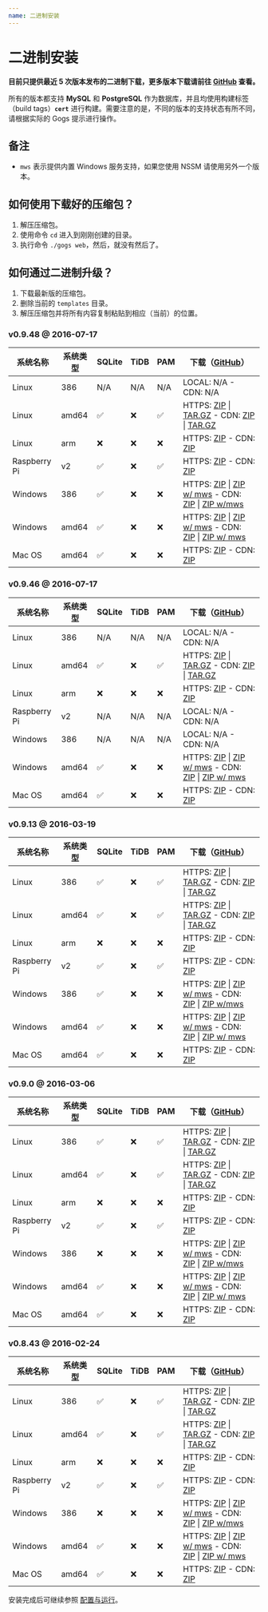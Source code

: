```yaml
---
name: 二进制安装
---
```


# 二进制安装

**目前只提供最近 5 次版本发布的二进制下载，更多版本下载请前往 [GitHub](https://github.com/gogits/gogs/releases?after=v0.8.43) 查看。**

所有的版本都支持 **MySQL** 和 **PostgreSQL** 作为数据库，并且均使用构建标签（build tags）**`cert`** 进行构建。需要注意的是，不同的版本的支持状态有所不同，请根据实际的 Gogs 提示进行操作。

## 备注

- `mws` 表示提供内置 Windows 服务支持，如果您使用 NSSM 请使用另外一个版本。

## 如何使用下载好的压缩包？

1. 解压压缩包。
2. 使用命令 `cd` 进入到刚刚创建的目录。
3. 执行命令 `./gogs web`，然后，就没有然后了。

## 如何通过二进制升级？

1. 下载最新版的压缩包。
2. 删除当前的 `templates` 目录。
3. 解压压缩包并将所有内容复制粘贴到相应（当前）的位置。

### v0.9.48 @ 2016-07-17

|系统名称|系统类型|SQLite|TiDB|PAM|下载（[GitHub](https://github.com/gogits/gogs/releases/tag/v0.9.48)）|
|------|----|------|----|---|--------|
|Linux|386|N/A|N/A|N/A|LOCAL: N/A - CDN: N/A|
|Linux|amd64|✅|❌|✅|HTTPS: [ZIP](https://dl.gogs.io/gogs_v0.9.48_linux_amd64.zip) \| [TAR.GZ](https://dl.gogs.io/gogs_v0.9.48_linux_amd64.tar.gz) - CDN: [ZIP](http://7d9nal.com2.z0.glb.qiniucdn.com/gogs_v0.9.48_linux_amd64.zip) \| [TAR.GZ](http://7d9nal.com2.z0.glb.qiniucdn.com/gogs_v0.9.48_linux_amd64.tar.gz)|
|Linux|arm|❌|❌|❌|HTTPS: [ZIP](https://dl.gogs.io/gogs_v0.9.48_linux_arm.zip) - CDN: [ZIP](http://7d9nal.com2.z0.glb.qiniucdn.com/gogs_v0.9.48_linux_arm.zip)|
|Raspberry Pi|v2|✅|❌|✅|HTTPS: [ZIP](https://dl.gogs.io/gogs_v0.9.48_raspi2.zip) - CDN: [ZIP](http://7d9nal.com2.z0.glb.qiniucdn.com/gogs_v0.9.48_raspi2.zip)|
|Windows|386|✅|❌|❌|HTTPS: [ZIP](https://dl.gogs.io/gogs_v0.9.48_windows_386.zip) \| [ZIP w/ mws](https://dl.gogs.io/gogs_v0.9.48_windows_386_mws.zip) - CDN: [ZIP](http://7d9nal.com2.z0.glb.qiniucdn.com/gogs_v0.9.48_windows_386.zip) \| [ZIP w/mws](http://7d9nal.com2.z0.glb.qiniucdn.com/gogs_v0.9.48_windows_386_mws.zip)|
|Windows|amd64|✅|❌|❌|HTTPS: [ZIP](https://dl.gogs.io/gogs_v0.9.48_windows_amd64.zip) \| [ZIP w/ mws](https://dl.gogs.io/gogs_v0.9.48_windows_amd64_mws.zip) - CDN: [ZIP](http://7d9nal.com2.z0.glb.qiniucdn.com/gogs_v0.9.48_windows_amd64.zip) \| [ZIP w/ mws](http://7d9nal.com2.z0.glb.qiniucdn.com/gogs_v0.9.48_windows_amd64_mws.zip)|
|Mac OS|amd64|✅|❌|❌|HTTPS: [ZIP](https://dl.gogs.io/gogs_v0.9.48_darwin_amd64.zip) - CDN: [ZIP](http://7d9nal.com2.z0.glb.qiniucdn.com/gogs_v0.9.48_darwin_amd64.zip)|

### v0.9.46 @ 2016-07-17

|系统名称|系统类型|SQLite|TiDB|PAM|下载（[GitHub](https://github.com/gogits/gogs/releases/tag/v0.9.46)）|
|------|----|------|----|---|--------|
|Linux|386|N/A|N/A|N/A|LOCAL: N/A - CDN: N/A|
|Linux|amd64|✅|❌|✅|HTTPS: [ZIP](https://dl.gogs.io/gogs_v0.9.46_linux_amd64.zip) \| [TAR.GZ](https://dl.gogs.io/gogs_v0.9.46_linux_amd64.tar.gz) - CDN: [ZIP](http://7d9nal.com2.z0.glb.qiniucdn.com/gogs_v0.9.46_linux_amd64.zip) \| [TAR.GZ](http://7d9nal.com2.z0.glb.qiniucdn.com/gogs_v0.9.46_linux_amd64.tar.gz)|
|Linux|arm|❌|❌|❌|HTTPS: [ZIP](https://dl.gogs.io/gogs_v0.9.46_linux_arm.zip) - CDN: [ZIP](http://7d9nal.com2.z0.glb.qiniucdn.com/gogs_v0.9.46_linux_arm.zip)|
|Raspberry Pi|v2|N/A|N/A|N/A|LOCAL: N/A - CDN: N/A|
|Windows|386|N/A|N/A|N/A|LOCAL: N/A - CDN: N/A|
|Windows|amd64|✅|❌|❌|HTTPS: [ZIP](https://dl.gogs.io/gogs_v0.9.46_windows_amd64.zip) \| [ZIP w/ mws](https://dl.gogs.io/gogs_v0.9.46_windows_amd64_mws.zip) - CDN: [ZIP](http://7d9nal.com2.z0.glb.qiniucdn.com/gogs_v0.9.46_windows_amd64.zip) \| [ZIP w/ mws](http://7d9nal.com2.z0.glb.qiniucdn.com/gogs_v0.9.46_windows_amd64_mws.zip)|
|Mac OS|amd64|✅|❌|❌|HTTPS: [ZIP](https://dl.gogs.io/gogs_v0.9.46_darwin_amd64.zip) - CDN: [ZIP](http://7d9nal.com2.z0.glb.qiniucdn.com/gogs_v0.9.46_darwin_amd64.zip)|

### v0.9.13 @ 2016-03-19

|系统名称|系统类型|SQLite|TiDB|PAM|下载（[GitHub](https://github.com/gogits/gogs/releases/tag/v0.9.13)）|
|------|----|------|----|---|--------|
|Linux|386|✅|❌|✅|HTTPS: [ZIP](https://dl.gogs.io/gogs_v0.9.13_linux_386.zip) \| [TAR.GZ](https://dl.gogs.io/gogs_v0.9.13_linux_386.tar.gz) - CDN: [ZIP](http://7d9nal.com2.z0.glb.qiniucdn.com/gogs_v0.9.13_linux_386.zip) \| [TAR.GZ](http://7d9nal.com2.z0.glb.qiniucdn.com/gogs_v0.9.13_linux_386.tar.gz)|
|Linux|amd64|✅|❌|✅|HTTPS: [ZIP](https://dl.gogs.io/gogs_v0.9.13_linux_amd64.zip) \| [TAR.GZ](https://dl.gogs.io/gogs_v0.9.13_linux_amd64.tar.gz) - CDN: [ZIP](http://7d9nal.com2.z0.glb.qiniucdn.com/gogs_v0.9.13_linux_amd64.zip) \| [TAR.GZ](http://7d9nal.com2.z0.glb.qiniucdn.com/gogs_v0.9.13_linux_amd64.tar.gz)|
|Linux|arm|❌|❌|❌|HTTPS: [ZIP](https://dl.gogs.io/gogs_v0.9.13_linux_arm.zip) - CDN: [ZIP](http://7d9nal.com2.z0.glb.qiniucdn.com/gogs_v0.9.13_linux_arm.zip)|
|Raspberry Pi|v2|✅|❌|✅|HTTPS: [ZIP](https://dl.gogs.io/gogs_v0.9.13_raspi2.zip) - CDN: [ZIP](http://7d9nal.com2.z0.glb.qiniucdn.com/gogs_v0.9.13_raspi2.zip)|
|Windows|386|✅|❌|❌|HTTPS: [ZIP](https://dl.gogs.io/gogs_v0.9.13_windows_386.zip) \| [ZIP w/ mws](https://dl.gogs.io/gogs_v0.9.13_windows_386_mws.zip) - CDN: [ZIP](http://7d9nal.com2.z0.glb.qiniucdn.com/gogs_v0.9.13_windows_386.zip) \| [ZIP w/mws](http://7d9nal.com2.z0.glb.qiniucdn.com/gogs_v0.9.13_windows_386_mws.zip)|
|Windows|amd64|✅|❌|❌|HTTPS: [ZIP](https://dl.gogs.io/gogs_v0.9.13_windows_amd64.zip) \| [ZIP w/ mws](https://dl.gogs.io/gogs_v0.9.13_windows_amd64_mws.zip) - CDN: [ZIP](http://7d9nal.com2.z0.glb.qiniucdn.com/gogs_v0.9.13_windows_amd64.zip) \| [ZIP w/ mws](http://7d9nal.com2.z0.glb.qiniucdn.com/gogs_v0.9.13_windows_amd64_mws.zip)|
|Mac OS|amd64|✅|❌|❌|HTTPS: [ZIP](https://dl.gogs.io/gogs_v0.9.13_darwin_amd64.zip) - CDN: [ZIP](http://7d9nal.com2.z0.glb.qiniucdn.com/gogs_v0.9.13_darwin_amd64.zip)|

### v0.9.0 @ 2016-03-06

|系统名称|系统类型|SQLite|TiDB|PAM|下载（[GitHub](https://github.com/gogits/gogs/releases/tag/v0.9.0)）|
|------|----|------|----|---|--------|
|Linux|386|✅|❌|✅|HTTPS: [ZIP](https://dl.gogs.io/gogs_v0.9.0_linux_386.zip) \| [TAR.GZ](https://dl.gogs.io/gogs_v0.9.0_linux_386.tar.gz) - CDN: [ZIP](http://7d9nal.com2.z0.glb.qiniucdn.com/gogs_v0.9.0_linux_386.zip) \| [TAR.GZ](http://7d9nal.com2.z0.glb.qiniucdn.com/gogs_v0.9.0_linux_386.tar.gz)|
|Linux|amd64|✅|❌|✅|HTTPS: [ZIP](https://dl.gogs.io/gogs_v0.9.0_linux_amd64.zip) \| [TAR.GZ](https://dl.gogs.io/gogs_v0.9.0_linux_amd64.tar.gz) - CDN: [ZIP](http://7d9nal.com2.z0.glb.qiniucdn.com/gogs_v0.9.0_linux_amd64.zip) \| [TAR.GZ](http://7d9nal.com2.z0.glb.qiniucdn.com/gogs_v0.9.0_linux_amd64.tar.gz)|
|Linux|arm|❌|❌|❌|HTTPS: [ZIP](https://dl.gogs.io/gogs_v0.9.0_linux_arm.zip) - CDN: [ZIP](http://7d9nal.com2.z0.glb.qiniucdn.com/gogs_v0.9.0_linux_arm.zip)|
|Raspberry Pi|v2|✅|❌|✅|HTTPS: [ZIP](https://dl.gogs.io/gogs_v0.9.0_raspi2.zip) - CDN: [ZIP](http://7d9nal.com2.z0.glb.qiniucdn.com/gogs_v0.9.0_raspi2.zip)|
|Windows|386|❌|❌|❌|HTTPS: [ZIP](https://dl.gogs.io/gogs_v0.9.0_windows_386.zip) \| [ZIP w/ mws](https://dl.gogs.io/gogs_v0.9.0_windows_386_mws.zip) - CDN: [ZIP](http://7d9nal.com2.z0.glb.qiniucdn.com/gogs_v0.9.0_windows_386.zip) \| [ZIP w/mws](http://7d9nal.com2.z0.glb.qiniucdn.com/gogs_v0.9.0_windows_386_mws.zip)|
|Windows|amd64|✅|❌|❌|HTTPS: [ZIP](https://dl.gogs.io/gogs_v0.9.0_windows_amd64.zip) \| [ZIP w/ mws](https://dl.gogs.io/gogs_v0.9.0_windows_amd64_mws.zip) - CDN: [ZIP](http://7d9nal.com2.z0.glb.qiniucdn.com/gogs_v0.9.0_windows_amd64.zip) \| [ZIP w/ mws](http://7d9nal.com2.z0.glb.qiniucdn.com/gogs_v0.9.0_windows_amd64_mws.zip)|
|Mac OS|amd64|✅|❌|❌|HTTPS: [ZIP](https://dl.gogs.io/gogs_v0.9.0_darwin_amd64.zip) - CDN: [ZIP](http://7d9nal.com2.z0.glb.qiniucdn.com/gogs_v0.9.0_darwin_amd64.zip)|

### v0.8.43 @ 2016-02-24

|系统名称|系统类型|SQLite|TiDB|PAM|下载（[GitHub](https://github.com/gogits/gogs/releases/tag/v0.8.43)）|
|------|----|------|----|---|--------|
|Linux|386|✅|❌|✅|HTTPS: [ZIP](https://dl.gogs.io/gogs_v0.8.43_linux_386.zip) \| [TAR.GZ](https://dl.gogs.io/gogs_v0.8.43_linux_386.tar.gz) - CDN: [ZIP](http://7d9nal.com2.z0.glb.qiniucdn.com/gogs_v0.8.43_linux_386.zip) \| [TAR.GZ](http://7d9nal.com2.z0.glb.qiniucdn.com/gogs_v0.8.43_linux_386.tar.gz)|
|Linux|amd64|✅|❌|✅|HTTPS: [ZIP](https://dl.gogs.io/gogs_v0.8.43_linux_amd64.zip) \| [TAR.GZ](https://dl.gogs.io/gogs_v0.8.43_linux_amd64.tar.gz) - CDN: [ZIP](http://7d9nal.com2.z0.glb.qiniucdn.com/gogs_v0.8.43_linux_amd64.zip) \| [TAR.GZ](http://7d9nal.com2.z0.glb.qiniucdn.com/gogs_v0.8.43_linux_amd64.tar.gz)|
|Linux|arm|❌|❌|❌|HTTPS: [ZIP](https://dl.gogs.io/gogs_v0.8.43_linux_arm.zip) - CDN: [ZIP](http://7d9nal.com2.z0.glb.qiniucdn.com/gogs_v0.8.43_linux_arm.zip)|
|Raspberry Pi|v2|✅|❌|✅|HTTPS: [ZIP](https://dl.gogs.io/gogs_v0.8.43_raspi2.zip) - CDN: [ZIP](http://7d9nal.com2.z0.glb.qiniucdn.com/gogs_v0.8.43_raspi2.zip)|
|Windows|386|❌|❌|❌|HTTPS: [ZIP](https://dl.gogs.io/gogs_v0.8.43_windows_386.zip) \| [ZIP w/ mws](https://dl.gogs.io/gogs_v0.8.43_windows_386_mws.zip) - CDN: [ZIP](http://7d9nal.com2.z0.glb.qiniucdn.com/gogs_v0.8.43_windows_386.zip) \| [ZIP w/mws](http://7d9nal.com2.z0.glb.qiniucdn.com/gogs_v0.8.43_windows_386_mws.zip)|
|Windows|amd64|✅|❌|❌|HTTPS: [ZIP](https://dl.gogs.io/gogs_v0.8.43_windows_amd64.zip) \| [ZIP w/ mws](https://dl.gogs.io/gogs_v0.8.43_windows_amd64_mws.zip) - CDN: [ZIP](http://7d9nal.com2.z0.glb.qiniucdn.com/gogs_v0.8.43_windows_amd64.zip) \| [ZIP w/ mws](http://7d9nal.com2.z0.glb.qiniucdn.com/gogs_v0.8.43_windows_amd64_mws.zip)|
|Mac OS|amd64|✅|❌|❌|HTTPS: [ZIP](https://dl.gogs.io/gogs_v0.8.43_darwin_amd64.zip) - CDN: [ZIP](http://7d9nal.com2.z0.glb.qiniucdn.com/gogs_v0.8.43_darwin_amd64.zip)|

安装完成后可继续参照 [配置与运行](configuration_and_run.html)。

